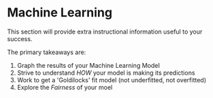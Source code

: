 # <i class="fas fa-book fa-fw"></i> Machine Learning

This section will provide extra instructional information useful to your success.

The primary takeaways are:  
1) Graph the results of your Machine Learning Model  
2) Strive to understand _HOW_ your model is making its predictions  
3) Work to get a 'Goldilocks' fit model (not underfitted, not overfitted)  
4) Explore the _Fairness_ of your moel  


```{tableofcontents}

```
